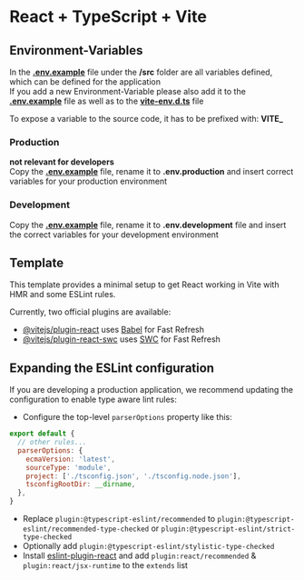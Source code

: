 # React + TypeScript + Vite

## Environment-Variables
In the [**.env.example**](src/.env.example) file under the **/src** folder are all variables defined,
which can be defined for the application  
If you add a new Environment-Variable please also add it to the [**.env.example**](src/.env.example) file as well
as to the [**vite-env.d.ts**](src/vite-env.d.ts) file
  
To expose a variable to the source code, it has to be prefixed with: **VITE_**

### Production
**not relevant for developers**  
Copy the [**.env.example**](src/.env.example) file, rename it to **.env.production** and insert correct variables for your 
production environment

### Development
Copy the [**.env.example**](src/.env.example) file, rename it to **.env.development** file and insert the correct variables
for your development environment

## Template

This template provides a minimal setup to get React working in Vite with HMR and some ESLint rules.

Currently, two official plugins are available:

- [@vitejs/plugin-react](https://github.com/vitejs/vite-plugin-react/blob/main/packages/plugin-react/README.md) uses [Babel](https://babeljs.io/) for Fast Refresh
- [@vitejs/plugin-react-swc](https://github.com/vitejs/vite-plugin-react-swc) uses [SWC](https://swc.rs/) for Fast Refresh

## Expanding the ESLint configuration

If you are developing a production application, we recommend updating the configuration to enable type aware lint rules:

- Configure the top-level `parserOptions` property like this:

```js
export default {
  // other rules...
  parserOptions: {
    ecmaVersion: 'latest',
    sourceType: 'module',
    project: ['./tsconfig.json', './tsconfig.node.json'],
    tsconfigRootDir: __dirname,
  },
}
```

- Replace `plugin:@typescript-eslint/recommended` to `plugin:@typescript-eslint/recommended-type-checked` or `plugin:@typescript-eslint/strict-type-checked`
- Optionally add `plugin:@typescript-eslint/stylistic-type-checked`
- Install [eslint-plugin-react](https://github.com/jsx-eslint/eslint-plugin-react) and add `plugin:react/recommended` & `plugin:react/jsx-runtime` to the `extends` list

